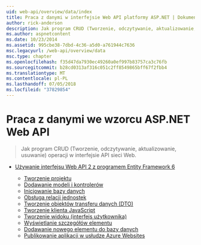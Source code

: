 ```yaml
---
uid: web-api/overview/data/index
title: Praca z danymi w interfejsie Web API platformy ASP.NET | Dokumentacja firmy Microsoft
author: rick-anderson
description: Jak program CRUD (Tworzenie, odczytywanie, aktualizowanie, usuwanie) operacji w interfejsie API sieci Web.
ms.author: aspnetcontent
ms.date: 10/23/2014
ms.assetid: 995cbe38-7dbd-4c36-a5d0-a761944c7636
msc.legacyurl: /web-api/overview/data
msc.type: chapter
ms.openlocfilehash: f35d47da7930ec49260a0ef997b83757ca3c76fb
ms.sourcegitcommit: b28cd0313af316c051c2ff8549865bff67f2fbb4
ms.translationtype: MT
ms.contentlocale: pl-PL
ms.lasthandoff: 07/05/2018
ms.locfileid: "37829854"
---
```

<a name="working-with-data-in-aspnet-web-api"></a>Praca z danymi we wzorcu ASP.NET Web API
====================
> Jak program CRUD (Tworzenie, odczytywanie, aktualizowanie, usuwanie) operacji w interfejsie API sieci Web.


- [Używanie interfejsu Web API 2 z programem Entity Framework 6](using-web-api-with-entity-framework/index.md)

    - [Tworzenie projektu](using-web-api-with-entity-framework/part-1.md)
    - [Dodawanie modeli i kontrolerów](using-web-api-with-entity-framework/part-2.md)
    - [Inicjowanie bazy danych](using-web-api-with-entity-framework/part-3.md)
    - [Obsługa relacji jednostek](using-web-api-with-entity-framework/part-4.md)
    - [Tworzenie obiektów transferu danych (DTO)](using-web-api-with-entity-framework/part-5.md)
    - [Tworzenie klienta JavaScript](using-web-api-with-entity-framework/part-6.md)
    - [Tworzenie widoku (interfejs użytkownika)](using-web-api-with-entity-framework/part-7.md)
    - [Wyświetlanie szczegółów elementu](using-web-api-with-entity-framework/part-8.md)
    - [Dodawanie nowego elementu do bazy danych](using-web-api-with-entity-framework/part-9.md)
    - [Publikowanie aplikacji w usłudze Azure Websites](using-web-api-with-entity-framework/part-10.md)
